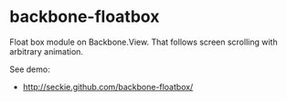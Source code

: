 backbone-floatbox
=================

Float box module on Backbone.View.
That follows screen scrolling with arbitrary animation.


See demo:

- http://seckie.github.com/backbone-floatbox/
